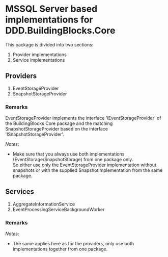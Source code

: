 ﻿# MSSQL Server based implementations for DDD.BuildingBlocks.Core

This package is divided into two sections:
1. Provider implementations
2. Service implementations

## Providers
1. EventStorageProvider
2. SnapshotStorageProvider

### Remarks
EventStorageProvider implements the interface 'IEventStorageProvider' of the BuildingBlocks Core package and the
matching SnapshotStorageProvider based on the interface 'ISnapshotStorageProvider'.

*Notes*:

- Make sure that you always use both implementations (EventStorage/SnapshotStorage) from one package only. <br/>
So either use only the EventStorageProvider implementation without snapshots or with the supplied SnapshotImplementation from the same package.

## Services
1. AggregateInformationService
2. EventProcessingServiceBackgroundWorker

### Remarks

*Notes*:

- The same applies here as for the providers, only use both implementations together from one package.
